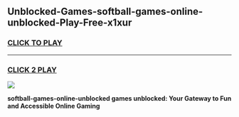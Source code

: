 
## Unblocked-Games-softball-games-online-unblocked-Play-Free-x1xur
<h3>
<a href="https://premium76.site?title=softball-games-online-unblocked&ref=17A">CLICK TO PLAY</a></h3>
<hr>

<h3>
<a href="https://premium76.site?title=softball-games-online-unblocked&ref=17A">CLICK 2 PLAY</a>
  
</h3>

<a href="https://premium76.site?title=softball-games-online-unblocked&ref=17A"><img src="https://clearcache.store/games.png"></a>


**softball-games-online-unblocked games unblocked: Your Gateway to Fun and Accessible Online Gaming**
